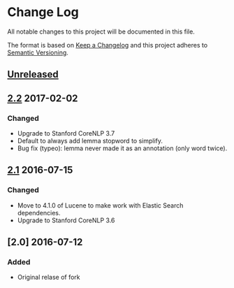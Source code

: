 # Change Log
All notable changes to this project will be documented in this file.

The format is based on [Keep a Changelog](http://keepachangelog.com/)
and this project adheres to [Semantic Versioning](http://semver.org/).


## [Unreleased]

## [2.2] 2017-02-02
### Changed
- Upgrade to Stanford CoreNLP 3.7
- Default to always add lemma stopword to simplify.
- Bug fix (typeo): lemma never made it as an annotation (only word twice).

## [2.1] 2016-07-15
### Changed
- Move to 4.1.0 of Lucene to make work with Elastic Search dependencies.
- Upgrade to Stanford CoreNLP 3.6


## [2.0] 2016-07-12
### Added
- Original relase of fork


[Unreleased]: https://github.com/plandes/stopword-annotator/compare/v2.2...HEAD
[2.2]: https://github.com/plandes/stopword-annotator/compare/v2.1...v2.2
[2.1]: https://github.com/plandes/stopword-annotator/compare/v2.0...v2.1
